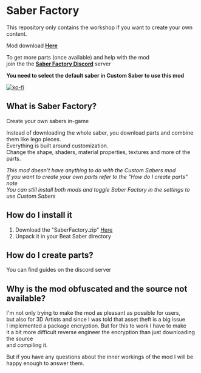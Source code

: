 # Saber Factory
This repository only contains the workshop if you want to create your own content.

Mod download **[Here](https://github.com/ToniMacaroni/SaberFactory/releases)**

To get more parts (once available) and help with the mod  
join the the **[Saber Factory Discord](https://discord.gg/8umquzR)** server

**You need to select the default saber in Custom Saber to use this mod**

[![ko-fi](https://www.ko-fi.com/img/githubbutton_sm.svg)](https://ko-fi.com/D1D21V8R8)

## What is Saber Factory?
Create your own sabers in-game

Instead of downloading the whole saber, you download parts and combine them like lego pieces.  
Everything is built around customization.  
Change the shape, shaders, material properties, textures and more of the parts.

*This mod doesn't have anything to do with the Custom Sabers mod*   
*If you want to create your own parts refer to the "How do I create parts" note*   
*You can still install both mods and toggle Saber Factory in the settings to use Custom Sabers*

## How do I install it
1) Download the "SaberFactory.zip" [Here](https://github.com/ToniMacaroni/SaberFactory/releases)
2) Unpack it in your Beat Saber directory

## How do I create parts?
You can find guides on the discord server

## Why is the mod obfuscated and the source not available?
I'm not only trying to make the mod as pleasant as possible for users,  
but also for 3D Artists and since I was told that asset theft is a big issue  
I implemented a package encryption. But for this to work I have to make  
it a bit more difficult reverse engineer the encryption than just downloading the source  
and compiling it.

But if you have any questions about the inner workings of the mod I will be happy enough to answer them.

